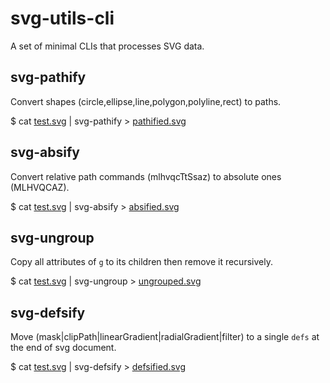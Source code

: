 # svg-utils-cli

A set of minimal CLIs that processes SVG data.

## svg-pathify

Convert shapes (circle,ellipse,line,polygon,polyline,rect) to paths.

$ cat [test.svg](./test/test.svg) | svg-pathify > [pathified.svg](./test/pathified.svg)

## svg-absify

Convert relative path commands (mlhvqcTtSsaz) to absolute ones (MLHVQCAZ).

$ cat [test.svg](./test/test.svg) | svg-absify > [absified.svg](./test/absified.svg)

## svg-ungroup

Copy all attributes of `g` to its children then remove it recursively.

$ cat [test.svg](./test/test.svg) | svg-ungroup > [ungrouped.svg](./test/ungrouped.svg)

## svg-defsify

Move (mask|clipPath|linearGradient|radialGradient|filter) to a single `defs` at
the end of svg document.

$ cat [test.svg](./test/test.svg) | svg-defsify > [defsified.svg](./test/defsified.svg)


